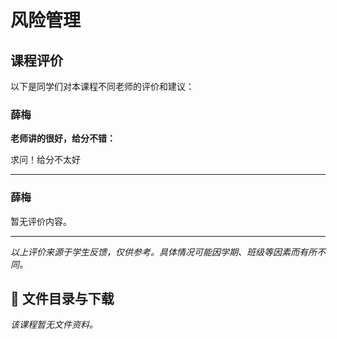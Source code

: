 # 风险管理

## 课程评价

以下是同学们对本课程不同老师的评价和建议：

### 薛梅

**老师讲的很好，给分不错：**

求问！给分不太好

---

### 薛梅

暂无评价内容。

---

*以上评价来源于学生反馈，仅供参考。具体情况可能因学期、班级等因素而有所不同。*
## 📄 文件目录与下载

_该课程暂无文件资料。_
